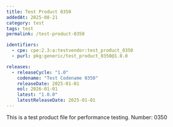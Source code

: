```yaml
---
title: Test Product 0350
addedAt: 2025-08-21
category: test
tags: test
permalink: /test-product-0350

identifiers:
  - cpe: cpe:2.3:a:testvendor:test_product_0350
  - purl: pkg:generic/test_product_0350@1.0.0

releases:
  - releaseCycle: "1.0"
    codename: "Test Codename 0350"
    releaseDate: 2025-01-01
    eol: 2026-01-01
    latest: "1.0.0"
    latestReleaseDate: 2025-01-01
---
```


This is a test product file for performance testing. Number: 0350

